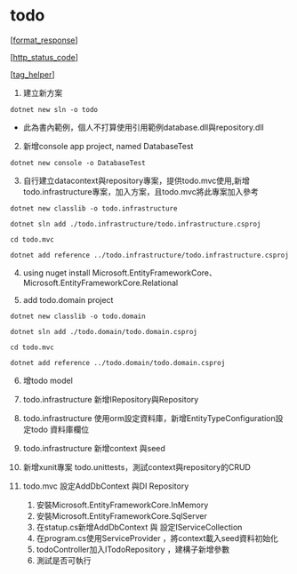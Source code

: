 # todo

[[format_response]]

[[http_status_code]]

[[tag_helper]]

1. 建立新方案
```dotnetcli
dotnet new sln -o todo
```

- 此為書內範例，個人不打算使用引用範例database.dll與repository.dll
2. 新增console app project, named DatabaseTest
```dotnetcli
dotnet new console -o DatabaseTest
```

3. 自行建立datacontext與repository專案，提供todo.mvc使用,新增todo.infrastructure專案，加入方案，且todo.mvc將此專案加入參考
```dotnetcli
dotnet new classlib -o todo.infrastructure

dotnet sln add ./todo.infrastructure/todo.infrastructure.csproj

cd todo.mvc

dotnet add reference ../todo.infrastructure/todo.infrastructure.csproj
```

4. using nuget install Microsoft.EntityFrameworkCore、Microsoft.EntityFrameworkCore.Relational

5. add todo.domain project
```dotnetcli
dotnet new classlib -o todo.domain

dotnet sln add ./todo.domain/todo.domain.csproj

cd todo.mvc

dotnet add reference ../todo.domain/todo.domain.csproj
```

6. 增todo model

7. todo.infrastructure 新增IRepository與Repository

8. todo.infrastructure 使用orm設定資料庫，新增EntityTypeConfiguration設定todo 資料庫欄位

9. todo.infrastructure 新增context 與seed

10. 新增xunit專案 todo.unittests，測試context與repository的CRUD

11. todo.mvc 設定AddDbContext 與DI Repository
    1. 安裝Microsoft.EntityFrameworkCore.InMemory
    2. 安裝Microsoft.EntityFrameworkCore.SqlServer
    3. 在statup.cs新增AddDbContext 與 設定IServiceCollection
    4. 在program.cs使用ServiceProvider ，將context載入seed資料初始化
    5. todoController加入ITodoRepository ，建構子新增參數
    6. 測試是否可執行






[//begin]: # "Autogenerated link references for markdown compatibility"
[format_response]: format_response.md "format_response"
[http_status_code]: http_status_code.md "http_status_code"
[tag_helper]: tag_helper.md "tag_helper"
[//end]: # "Autogenerated link references"
